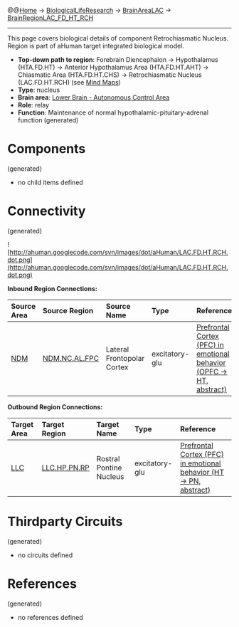 @@[Home](Home.md) -> [BiologicalLifeResearch](BiologicalLifeResearch.md) -> [BrainAreaLAC](BrainAreaLAC.md) -> [BrainRegionLAC\_FD\_HT\_RCH](BrainRegionLAC_FD_HT_RCH.md)

---


This page covers biological details of component Retrochiasmatic Nucleus.
Region is part of aHuman target integrated biological model.

  * **Top-down path to region**: Forebrain Diencephalon -> Hypothalamus (HTA.FD.HT) -> Anterior Hypothalamus Area (HTA.FD.HT.AHT) -> Chiasmatic Area (HTA.FD.HT.CHS) -> Retrochiasmatic Nucleus (LAC.FD.HT.RCH) (see [Mind Maps](OverallMindMaps.md))
  * **Type**: nucleus
  * **Brain area**: [Lower Brain - Autonomous Control Area](BrainAreaLAC.md)
  * **Role**: relay
  * **Function**: Maintenance of normal hypothalamic-pituitary-adrenal function
(generated)
# Components #
(generated)


  * no child items defined

# Connectivity #
(generated)


![http://ahuman.googlecode.com/svn/images/dot/aHuman/LAC.FD.HT.RCH.dot.png](http://ahuman.googlecode.com/svn/images/dot/aHuman/LAC.FD.HT.RCH.dot.png)

**Inbound Region Connections:**

| **Source Area** | **Source Region** | **Source Name** | **Type** | **Reference** |
|:----------------|:------------------|:----------------|:---------|:--------------|
| [NDM](BrainAreaNDM.md) | [NDM.NC.AL.FPC](BrainRegionNDM_NC_AL_FPC.md) | Lateral Frontopolar Cortex | excitatory-glu | [Prefrontal Cortex (PFC) in emotional behavior (OPFC -> HT, abstract)](https://www.google.ru/search?hl=rutbo=ptbm=bksq=isbn:0080887988) |

**Outbound Region Connections:**

| **Target Area** | **Target Region** | **Target Name** | **Type** | **Reference** |
|:----------------|:------------------|:----------------|:---------|:--------------|
| [LLC](BrainAreaLLC.md) | [LLC.HP.PN.RP](BrainRegionLLC_HP_PN_RP.md) | Rostral Pontine Nucleus | excitatory-glu | [Prefrontal Cortex (PFC) in emotional behavior (HT -> PN, abstract)](https://www.google.ru/search?hl=rutbo=ptbm=bksq=isbn:0080887988) |

# Thirdparty Circuits #
(generated)

  * no circuits defined

# References #
(generated)

  * no references defined
